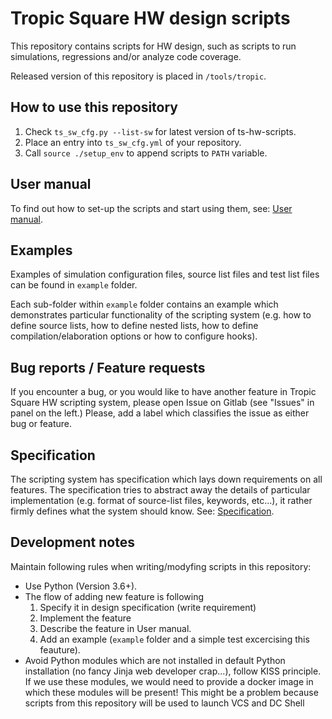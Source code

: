 # Tropic Square HW design scripts

This repository contains scripts for HW design, such as scripts to run
simulations, regressions and/or analyze code coverage.

Released version of this repository is placed in `/tools/tropic`.

## How to use this repository

1. Check `ts_sw_cfg.py --list-sw` for latest version of ts-hw-scripts.
2. Place an entry into `ts_sw_cfg.yml` of your repository.
3. Call `source ./setup_env` to append scripts to `PATH` variable.

## User manual

To find out how to set-up the scripts and start using them, see:
[User manual](https://tropic-gitlab.corp.sldev.cz/internal/development-environment/ts-hw-scripts/-/jobs/artifacts/master/file/public/ts_sim_user_guide.pdf?job=pages).

## Examples

Examples of simulation configuration files, source list files and test list
files can be found in `example` folder.

Each sub-folder within `example` folder contains an example which demonstrates
particular functionality of the scripting system (e.g. how to define source
lists, how to define nested lists, how to define compilation/elaboration options
or how to configure hooks).

## Bug reports / Feature requests

If you encounter a bug, or you would like to have another feature in Tropic
Square HW scripting system, please open Issue on Gitlab (see "Issues" in
panel on the left.) Please, add a label which classifies the issue as either
bug or feature.

## Specification ##

The scripting system has specification which lays down requirements on all features.
The  specification tries to abstract away the details of particular implementation
(e.g. format of source-list files, keywords, etc...), it rather firmly defines what
the system should know. See:
[Specification](https://tropic-gitlab.corp.sldev.cz/internal/development-environment/ts-hw-scripts/-/jobs/artifacts/master/file/public/ts_sim_specification.pdf?job=pages).

## Development notes

Maintain following rules when writing/modyfing scripts in this repository:
- Use Python (Version 3.6+).
- The flow of adding new feature is following
  1. Specify it in design specification (write requirement)
  2. Implement the feature
  3. Describe the feature in User manual.
  4. Add an example (`example` folder and a simple test excercising this feauture).
- Avoid Python modules which are not installed in default Python installation
  (no fancy Jinja web developer crap...), follow KISS principle.
  If we use these modules, we would need to provide a docker image in which
  these modules will be present! This might be a problem because scripts
  from this repository will be used to launch VCS and DC Shell
